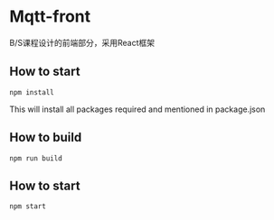 # Mqtt-front

B/S课程设计的前端部分，采用React框架

## How to start
`npm install`

This will install all packages required and mentioned in package.json

## How to build
`npm run build`

## How to start
`npm start`